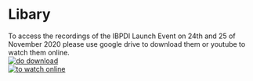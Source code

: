 # Libary
To access the recordings of the IBPDI Launch Event on 24th and 25 of November 2020 please use google drive to download them or youtube to watch them online.<br/>
[![do download](https://user-images.githubusercontent.com/74652518/101151981-b5187900-3622-11eb-9f89-b8fc433871ad.png)](https://drive.google.com/drive/folders/1ZPZvuyzOBBd3veI_2nw6ZyhWBRIE5QGF?usp=sharing)<br/>
[![to watch online](https://user-images.githubusercontent.com/74652518/101152060-cfeaed80-3622-11eb-8391-206ab8e64a81.png)](https://www.youtube.com/channel/UC4KyJR_1bH8vezhO9hcDRFw/videos)
